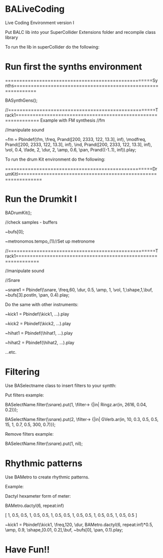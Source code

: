 # BALiveCoding

Live Coding Environment version I

Put BALC lib into your SuperCollider Extensions folder and recompile class library

To run the lib in superCollider do the following:

# Run first the synths environment

====================================================Synths==============================================================

BASynthGens();

//====================================================Track1==============================================================
Example with FM synthesis
//fm

//manipulate sound

~fm = Pbindef(\fm, \freq, Prand([200, 2333, 122, 13.3], inf), \modfreq, Prand([200, 2333, 122, 13.3], inf), \ind, Prand([200, 2333, 122, 13.3], inf), \vol, 0.4, \fade, 2, \dur, 2,  \amp, 0.6, \pan, Prand((-1..1), inf)).play;


To run the drum Kit environment do the following:

====================================================DrumKitI==============================================================

# Run the Drumkit I

BADrumKit();

//check samples - buffers

~bufs[0];


~metronomos.tempo_(1)//Set up metronome

//====================================================Track1==============================================================


//manipulate sound


//Snare


~snare1 = Pbindef(\snare, \freq,60, \dur, 0.5, \amp, 1, \vol, 1,\shape,1,\buf, ~bufs[3].postln, \pan, 0.4).play;


Do the same with other instruments:

~kick1 = Pbindef(\kick1, ...).play

~kick2 = Pbindef(\kick2, ...).play

~hihat1 = Pbindef(\hihat1, ...).play

~hihat2 = Pbindef(\hihat2, ...).play

...etc.


# Filtering

Use BASelectname class to insert filters to your syntth:

Put filters example:

BASelectName.filter(\snare).put(1, \filter-> {|in| Ringz.ar(in, 2616, 0.04, 0.2)});

BASelectName.filter(\snare).put(2, \filter-> {|in| GVerb.ar(in, 10, 0.3, 0.5, 0.5, 15, 1, 0.7, 0.5, 300, 0.7)});

Remove filters example:

BASelectName.filter(\snare).put(1, nil);


# Rhythmic patterns

Use BAMetro to create rhythmic patterns.

Example:

Dactyl hexameter form of meter:

BAMetro.dactyl(6, repeat:inf)

[ 1, 0.5, 0.5, 1, 0.5, 0.5, 1, 0.5, 0.5, 1, 0.5, 0.5, 1, 0.5, 0.5, 1, 0.5, 0.5 ]

~kick1 = Pbindef(\kick1, \freq,120, \dur, BAMetro.dactyl(6, repeat:inf)*0.5, \amp, 0.9, \shape,[0.01, 0.2],\buf, ~bufs[0], \pan, 0.1).play;

# Have Fun!!
